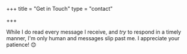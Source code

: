+++
title = "Get in Touch"
type = "contact"

+++



While I do read every message I receive, and <em>try</em> to respond in a timely manner, I'm only human and messages slip past me. I appreciate your patience! :blush:
